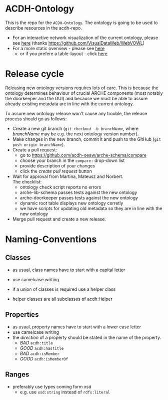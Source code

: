 # ACDH-Ontology

This is the repo for the `ACDH-Ontology`. The ontology is going to be used to describe resources in the acdh-repo.

* For an interactive network visualization of the current ontology, please see [here](http://visualdataweb.de/webvowl/#iri=https%3A%2F%2Fraw.githubusercontent.com%2Facdh-oeaw%2Frepo-schema%2Fmaster%2Facdh-schema.owl) (thanks https://github.com/VisualDataWeb/WebVOWL) 
* For a more static overview - please see [here](https://teiminator.acdh.oeaw.ac.at/services/owl2html.xql?owl=https%3A%2F%2Fraw.githubusercontent.com%2Facdh-oeaw%2Frepo-schema%2Fmaster%2Facdh-schema.owl)
  * or if you prefere a table-layout - click [here](https://teiminator.acdh.oeaw.ac.at/services/owl2html.xql?owl=https%3A%2F%2Fraw.githubusercontent.com%2Facdh-oeaw%2Frepo-schema%2Fmaster%2Facdh-schema.owl&format=table)

# Release cycle

Releasing new ontology versions requires lots of care. This is because the ontology determines behaviour of crucial ARCHE components (most notably the doorkeeper and the GUI) and because we must be able to assure already existing metadata are in line with the current ontology.

To assure new ontology release won't cause any trouble, the release process should go as follows:

* Create a new git branch (`git checkout -b branchName`, where *branchName* may be e.g. the next ontology version number).
* Make changes in the new branch, commit it and push to the GitHub (`git push origin branchName`).
* Create a pull request:
    * go to https://github.com/acdh-oeaw/arche-schema/compare
    * choose your branch in the `compare:` drop-down list
    * provide description of your changes
    * click the *create pull request* button
* Wait for approval from Martina, Mateusz and Norbert.  
  The checklist:
    * ontology check script reports no errors
    * arche-lib-schema passes tests against the new ontology
    * arche-doorkeeper passes tests against the new ontology
    * dynamic root table displays new ontology corretly
    * we have scripts for updating old metadata so they are in line with the new ontology
* Merge pull request and create a new release.

# Naming-Conventions

## Classes

* as usual, class names have to start with a capital letter
* use camelcase writing

* if a union of classes is required use a helper class
* helper classes are all subclasses of acdh:Helper

## Properties

* as usual, property names have to start with a lower case letter
* use camelcase writing
* the _direction_ of a property should be stated in the name of the property. 
  * *BAD* `acdh:title`
  * *GOOD* `acdh:hasTitle`
  * *BAD* `acdh:isMember`
  * *GOOD* `acdh:isMemberOf`
  
## Ranges

* preferably use types coming form xsd
  * e.g. use `xsd:string` instead of `rdfs:literal`
